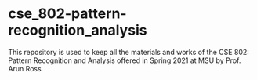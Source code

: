 # cse_802-pattern-recognition_analysis
This repository is used to keep all the materials and works of the CSE 802: Pattern Recognition and Analysis offered in Spring 2021 at MSU by Prof. Arun Ross
